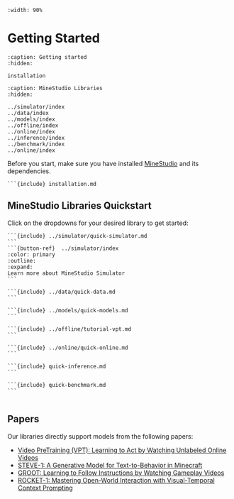 <!--
 * @Date: 2024-11-29 08:08:13
 * @LastEditors: caishaofei caishaofei@stu.pku.edu.cn
 * @LastEditTime: 2024-12-15 13:23:12
 * @FilePath: /MineStudio/docs/source/overview/getting-started.md
-->

```{image} ../_static/banner.png
:width: 90%
```

# Getting Started

```{toctree}
:caption: Getting started
:hidden:

installation
```

```{toctree}
:caption: MineStudio Libraries
:hidden:

../simulator/index
../data/index
../models/index
../offline/index
../online/index
../inference/index
../benchmark/index
../online/index
```

Before you start, make sure you have installed [MineStudio](https://github.com/phython96/MineStudio) and its dependencies. 

```{dropdown} <img src="../_static/logo-no-text-gray.svg" alt="minestudio" width="35px"> Install MineStudio
```{include} installation.md
```

## MineStudio Libraries Quickstart

Click on the dropdowns for your desired library to get started:
````{dropdown} <img src="../_static/logo-no-text-gray.svg" alt="minestudio" width="35px"> Simulator: Customizable Minecraft Environment
```{include} ../simulator/quick-simulator.md
```
```{button-ref}  ../simulator/index
:color: primary
:outline:
:expand:
Learn more about MineStudio Simulator
```
````

````{dropdown} <img src="../_static/logo-no-text-gray.svg" alt="minestudio" width="35px"> Data: Flexible Data Structures and Fast Dataloaders
```{include} ../data/quick-data.md
```
````

````{dropdown} <img src="../_static/logo-no-text-gray.svg" alt="minestudio" width="35px"> Models: Policy Template and Baselines
```{include} ../models/quick-models.md
```
````

````{dropdown} <img src="../_static/logo-no-text-gray.svg" alt="minestudio" width="35px"> Offline: Pre-Training Policy with Offline Data
```{include} ../offline/tutorial-vpt.md
```
````

````{dropdown} <img src="../_static/logo-no-text-gray.svg" alt="minestudio" width="35px"> Online: Finetuning Policy via Online Interaction
```{include} ../online/quick-online.md
```
````

````{dropdown} <img src="../_static/logo-no-text-gray.svg" alt="minestudio" width="35px"> Inference: Parallel Inference and Record Demonstrations
```{include} quick-inference.md
```
````

````{dropdown} <img src="../_static/logo-no-text-gray.svg" alt="minestudio" width="35px"> Benchmark: Benchmarking and Evaluation
```{include} quick-benchmark.md
```


````

## Papers

Our libraries directly support models from the following papers:

- [Video PreTraining (VPT): Learning to Act by Watching Unlabeled Online Videos](https://arxiv.org/abs/2206.11795)
- [STEVE-1: A Generative Model for Text-to-Behavior in Minecraft](https://arxiv.org/abs/2306.00937)
- [GROOT: Learning to Follow Instructions by Watching Gameplay Videos](https://arxiv.org/abs/2310.08235)
- [ROCKET-1: Mastering Open-World Interaction with Visual-Temporal Context Prompting](https://arxiv.org/abs/2410.17856)